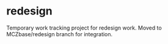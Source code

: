 # redesign

Temporary work tracking project for redesign work.  Moved to MCZbase/redesign branch for integration.
